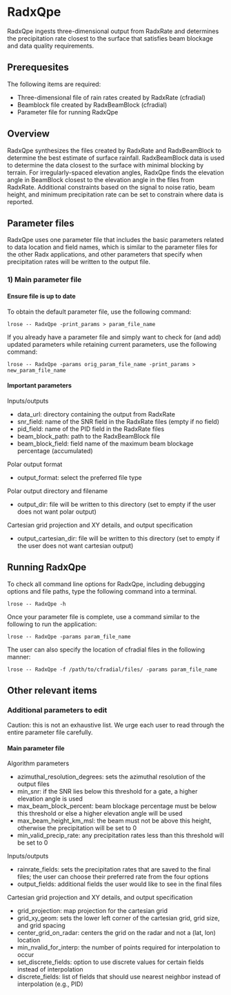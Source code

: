 # RadxQpe
RadxQpe ingests three-dimensional output from RadxRate and determines the precipitation rate closest to the surface that satisfies beam blockage and data quality requirements.

## Prerequesites
The following items are required:

- Three-dimensional file of rain rates created by RadxRate (cfradial)
- Beamblock file created by RadxBeamBlock (cfradial)
- Parameter file for running RadxQpe

## Overview
RadxQpe synthesizes the files created by RadxRate and RadxBeamBlock to determine the best estimate of surface rainfall. RadxBeamBlock data is used to determine the data closest to the surface with minimal blocking by terrain. For irregularly-spaced elevation angles, RadxQpe finds the elevation angle in BeamBlock closest to the elevation angle in the files from RadxRate. Additional constraints based on the signal to noise ratio, beam height, and minimum precipitation rate can be set to constrain where data is reported.

## Parameter files
RadxQpe uses one parameter file that includes the basic parameters related to data location and field names, which is similar to the parameter files for the other Radx applications, and other parameters that specify when precipitation rates will be written to the output file. 

### 1) Main parameter file
#### Ensure file is up to date
To obtain the default parameter file, use the following command:
```
lrose -- RadxQpe -print_params > param_file_name
```
If you already have a parameter file and simply want to check for (and add) updated parameters while retaining current parameters, use the following command:
```
lrose -- RadxQpe -params orig_param_file_name -print_params > new_param_file_name
```

#### Important parameters

Inputs/outputs

- data_url: directory containing the output from RadxRate
- snr_field: name of the SNR field in the RadxRate files (empty if no field)
- pid_field: name of the PID field in the RadxRate files 
- beam_block_path: path to the RadxBeamBlock file
- beam_block_field: field name of the maximum beam blockage percentage (accumulated)

Polar output format

- output_format: select the preferred file type

Polar output directory and filename

- output_dir: file will be written to this directory (set to empty if the user does not want polar output)

Cartesian grid projection and XY details, and output specification

- output_cartesian_dir: file will be written to this directory (set to empty if the user does not want cartesian output)


## Running RadxQpe
To check all command line options for RadxQpe, including debugging options and file paths, type the following command into a terminal.
```
lrose -- RadxQpe -h
```
Once your parameter file is complete, use a command similar to the following to run the application:
```
lrose -- RadxQpe -params param_file_name
```
The user can also specify the location of cfradial files in the following manner:
```
lrose -- RadxQpe -f /path/to/cfradial/files/ -params param_file_name
```

## Other relevant items

### Additional parameters to edit
Caution: this is not an exhaustive list. We urge each user to read through the entire parameter file carefully.
#### Main parameter file

Algorithm parameters

- azimuthal_resolution_degrees: sets the azimuthal resolution of the output files
- min_snr: if the SNR lies below this threshold for a gate, a higher elevation angle is used
- max_beam_block_percent: beam blockage percentage must be below this threshold or else a higher elevation angle will be used
- max_beam_height_km_msl: the beam must not be above this height, otherwise the precipitation will be set to 0
- min_valid_precip_rate: any precipitation rates less than this threshold will be set to 0

Inputs/outputs

- rainrate_fields: sets the precipitation rates that are saved to the final files; the user can choose their preferred rate from the four options
- output_fields: additional fields the user would like to see in the final files

Cartesian grid projection and XY details, and output specification

- grid_projection: map projection for the cartesian grid
- grid_xy_geom: sets the lower left corner of the cartesian grid, grid size, and grid spacing
- center_grid_on_radar: centers the grid on the radar and not a (lat, lon) location
- min_nvalid_for_interp: the number of points required for interpolation to occur
- set_discrete_fields: option to use discrete values for certain fields instead of interpolation
- discrete_fields: list of fields that should use nearest neighbor instead of interpolation (e.g., PID)

